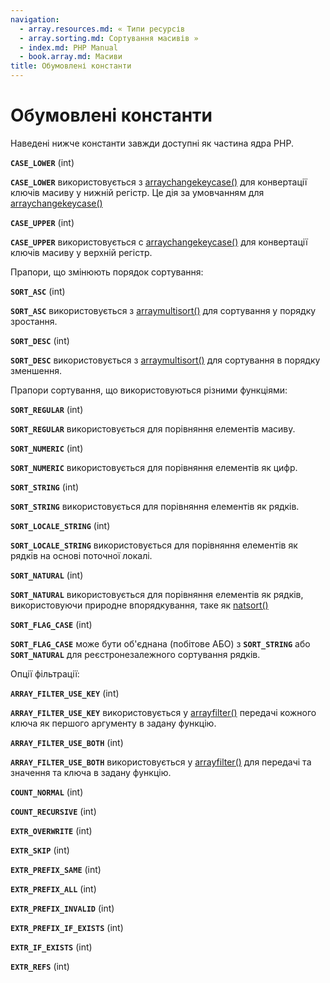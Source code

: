 ```yaml
---
navigation:
  - array.resources.md: « Типи ресурсів
  - array.sorting.md: Сортування масивів »
  - index.md: PHP Manual
  - book.array.md: Масиви
title: Обумовлені константи
---
```

# Обумовлені константи

Наведені нижче константи завжди доступні як частина ядра PHP.

**`CASE_LOWER`** (int)

**`CASE_LOWER`** використовується з [arraychangekeycase()](function.array-change-key-case.md) для конвертації ключів масиву у нижній регістр. Це дія за умовчанням для [arraychangekeycase()](function.array-change-key-case.md)

**`CASE_UPPER`** (int)

**`CASE_UPPER`** використовується c [arraychangekeycase()](function.array-change-key-case.md) для конвертації ключів масиву у верхній регістр.

Прапори, що змінюють порядок сортування:

**`SORT_ASC`** (int)

**`SORT_ASC`** використовується з [arraymultisort()](function.array-multisort.md) для сортування у порядку зростання.

**`SORT_DESC`** (int)

**`SORT_DESC`** використовується з [arraymultisort()](function.array-multisort.md) для сортування в порядку зменшення.

Прапори сортування, що використовуються різними функціями:

**`SORT_REGULAR`** (int)

**`SORT_REGULAR`** використовується для порівняння елементів масиву.

**`SORT_NUMERIC`** (int)

**`SORT_NUMERIC`** використовується для порівняння елементів як цифр.

**`SORT_STRING`** (int)

**`SORT_STRING`** використовується для порівняння елементів як рядків.

**`SORT_LOCALE_STRING`** (int)

**`SORT_LOCALE_STRING`** використовується для порівняння елементів як рядків на основі поточної локалі.

**`SORT_NATURAL`** (int)

**`SORT_NATURAL`** використовується для порівняння елементів як рядків, використовуючи природне впорядкування, таке як [natsort()](function.natsort.md)

**`SORT_FLAG_CASE`** (int)

**`SORT_FLAG_CASE`** може бути об'єднана (побітове АБО) з **`SORT_STRING`** або **`SORT_NATURAL`** для реєстронезалежного сортування рядків.

Опції фільтрації:

**`ARRAY_FILTER_USE_KEY`** (int)

**`ARRAY_FILTER_USE_KEY`** використовується у [arrayfilter()](function.array-filter.md) передачі кожного ключа як першого аргументу в задану функцію.

**`ARRAY_FILTER_USE_BOTH`** (int)

**`ARRAY_FILTER_USE_BOTH`** використовується у [arrayfilter()](function.array-filter.md) для передачі та значення та ключа в задану функцію.

**`COUNT_NORMAL`** (int)

**`COUNT_RECURSIVE`** (int)

**`EXTR_OVERWRITE`** (int)

**`EXTR_SKIP`** (int)

**`EXTR_PREFIX_SAME`** (int)

**`EXTR_PREFIX_ALL`** (int)

**`EXTR_PREFIX_INVALID`** (int)

**`EXTR_PREFIX_IF_EXISTS`** (int)

**`EXTR_IF_EXISTS`** (int)

**`EXTR_REFS`** (int)
